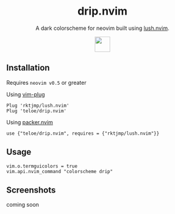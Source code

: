 <h1 align="center">drip.nvim</h1>

<p align="center">A dark colorscheme for neovim built using <a href="https://github.com/rktjmp/lush.nvim">lush.nvim</a>.</p>

<p align="center">
    <img src="https://user-images.githubusercontent.com/26290165/167910605-7ec451a3-bf39-4a5b-ae94-c2dc69707a12.svg" width="40" />
</p>

## Installation

Requires `neovim v0.5` or greater

Using [vim-plug](https://github.com/junegunn/vim-plug)

```
Plug 'rktjmp/lush.nvim'
Plug 'teloe/drip.nvim'
```

Using [packer.nvim](https://github.com/wbthomason/packer.nvim)

```
use {"teloe/drip.nvim", requires = {"rktjmp/lush.nvim"}}
```

## Usage

```
vim.o.termguicolors = true
vim.api.nvim_command "colorscheme drip"
```

## Screenshots

coming soon
